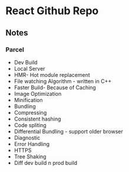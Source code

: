 # React Github Repo

## Notes

### Parcel

- Dev Build
- Local Server
- HMR- Hot module replacement
- File watching Algorithm - written in C++
- Faster Build- Because of Caching
- Image Optimization
- Minification
- Bundling
- Compressing
- Consistent hashing
- Code spliting
- Differential Bundling - support older browser
- Diagnostic
- Error Handling
- HTTPS
- Tree Shaking
- Diff dev build n prod build
